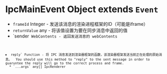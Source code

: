 # IpcMainEvent Object extends `Event`

* `frameId` Integer - 发送该消息的渲染进程框架的ID（可能是iframe）
* `returnValue` any - 将该值设置为要在同步消息中返回的值
* `sender<code> WebContents - 返回发送消息的 webContents</li>
<li><code>reply` Function - 将 IPC 消息发送到渲染器框架的函数，该渲染器框架发送当前正在处理的原始消息。  You should use this method to "reply" to the sent message in order to guaruntee the reply will go to the correct process and frame.
  * `...args` any[] IpcRenderer
